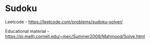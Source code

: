 # Sudoku

Leetcode - https://leetcode.com/problems/sudoku-solver/

Educational material - https://pi.math.cornell.edu/~mec/Summer2009/Mahmood/Solve.html
